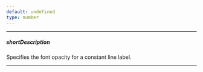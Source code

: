 ```yaml
---
default: undefined
type: number
---
```

---
##### shortDescription
Specifies the font opacity for a constant line label.

---

